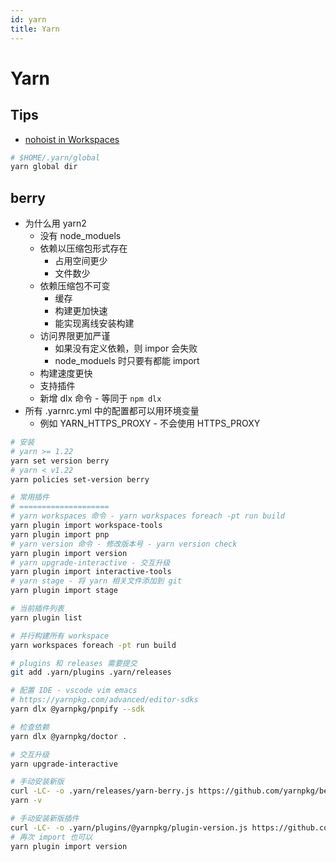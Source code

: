 ```yaml
---
id: yarn
title: Yarn
---
```


# Yarn

## Tips
* [nohoist in Workspaces](https://classic.yarnpkg.com/blog/2018/02/15/nohoist/)

```bash
# $HOME/.yarn/global
yarn global dir
```

## berry
* 为什么用 yarn2
  * 没有 node_moduels
  * 依赖以压缩包形式存在
    * 占用空间更少
    * 文件数少
  * 依赖压缩包不可变
    * 缓存
    * 构建更加快速
    * 能实现离线安装构建
  * 访问界限更加严谨
    * 如果没有定义依赖，则 impor 会失败
    * node_moduels 时只要有都能 import
  * 构建速度更快
  * 支持插件
  * 新增 dlx 命令 - 等同于 `npm dlx`
* 所有 .yarnrc.yml 中的配置都可以用环境变量
  * 例如 YARN_HTTPS_PROXY - 不会使用 HTTPS_PROXY

```bash
# 安装
# yarn >= 1.22
yarn set version berry
# yarn < v1.22
yarn policies set-version berry

# 常用插件
# ====================
# yarn workspaces 命令 - yarn workspaces foreach -pt run build
yarn plugin import workspace-tools
yarn plugin import pnp
# yarn version 命令 - 修改版本号 - yarn version check
yarn plugin import version
# yarn upgrade-interactive - 交互升级
yarn plugin import interactive-tools
# yarn stage - 将 yarn 相关文件添加到 git
yarn plugin import stage

# 当前插件列表
yarn plugin list

# 并行构建所有 workspace
yarn workspaces foreach -pt run build

# plugins 和 releases 需要提交
git add .yarn/plugins .yarn/releases

# 配置 IDE - vscode vim emacs
# https://yarnpkg.com/advanced/editor-sdks
yarn dlx @yarnpkg/pnpify --sdk

# 检查依赖
yarn dlx @yarnpkg/doctor .

# 交互升级
yarn upgrade-interactive

# 手动安装新版
curl -LC- -o .yarn/releases/yarn-berry.js https://github.com/yarnpkg/berry/raw/master/packages/yarnpkg-cli/bin/yarn.js
yarn -v

# 手动安装新版插件
curl -LC- -o .yarn/plugins/@yarnpkg/plugin-version.js https://github.com/yarnpkg/berry/raw/master/packages/plugin-version/bin/@yarnpkg/plugin-version.js
# 再次 import 也可以
yarn plugin import version
```
